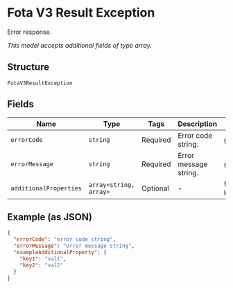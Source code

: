 
# Fota V3 Result Exception

Error response.

*This model accepts additional fields of type array.*

## Structure

`FotaV3ResultException`

## Fields

| Name | Type | Tags | Description | Getter | Setter |
|  --- | --- | --- | --- | --- | --- |
| `errorCode` | `string` | Required | Error code string. | getErrorCode(): string | setErrorCode(string errorCode): void |
| `errorMessage` | `string` | Required | Error message string. | getErrorMessage(): string | setErrorMessage(string errorMessage): void |
| `additionalProperties` | `array<string, array>` | Optional | - | findAdditionalProperty(string key): array | additionalProperty(string key, array value): void |

## Example (as JSON)

```json
{
  "errorCode": "error code string",
  "errorMessage": "error message string",
  "exampleAdditionalProperty": {
    "key1": "val1",
    "key2": "val2"
  }
}
```

